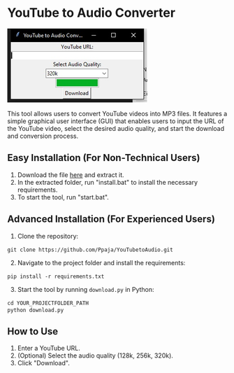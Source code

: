 # YouTube to Audio Converter

![screenshot.jpg](screenshot.jpg)

This tool allows users to convert YouTube videos into MP3 files. It features a simple graphical user interface (GUI) that enables users to input the URL of the YouTube video, select the desired audio quality, and start the download and conversion process.

## Easy Installation (For Non-Technical Users)
1. Download the file [here](https://github.com/Ppaja/YouTubetoAudio/archive/refs/heads/main.zip) and extract it.
2. In the extracted folder, run "install.bat" to install the necessary requirements.
3. To start the tool, run "start.bat".

## Advanced Installation (For Experienced Users)
1. Clone the repository:

```
git clone https://github.com/Ppaja/YouTubetoAudio.git
```
2. Navigate to the project folder and install the requirements:

```
pip install -r requirements.txt
```
3. Start the tool by running `download.py` in Python:

```
cd YOUR_PROJECTFOLDER_PATH
python download.py
```

## How to Use
1. Enter a YouTube URL.
2. (Optional) Select the audio quality (128k, 256k, 320k).
3. Click "Download".



